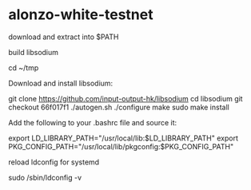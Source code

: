 # alonzo-white-testnet

download and extract into $PATH

build libsodium

cd ~/tmp

Download and install libsodium:

git clone https://github.com/input-output-hk/libsodium
cd libsodium
git checkout 66f017f1
./autogen.sh
./configure
make
sudo make install

Add the following to your .bashrc file and source it:

export LD_LIBRARY_PATH="/usr/local/lib:$LD_LIBRARY_PATH"
export PKG_CONFIG_PATH="/usr/local/lib/pkgconfig:$PKG_CONFIG_PATH"

reload ldconfig for systemd

sudo /sbin/ldconfig -v
